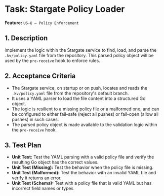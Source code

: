 # Task: Stargate Policy Loader

**Feature:** `US-8 — Policy Enforcement`

## 1. Description

Implement the logic within the Stargate service to find, load, and parse the `.kv/policy.yaml` file from the repository. This parsed policy object will be used by the `pre-receive` hook to enforce rules.

## 2. Acceptance Criteria

- The Stargate service, on startup or on push, locates and reads the `.kv/policy.yaml` file from the repository's default branch.
- It uses a YAML parser to load the file content into a structured Go object.
- The logic is resilient to a missing policy file or a malformed one, and can be configured to either fail-safe (reject all pushes) or fail-open (allow all pushes) in such cases.
- The parsed policy object is made available to the validation logic within the `pre-receive` hook.

## 3. Test Plan

- **Unit Test:** Test the YAML parsing with a valid policy file and verify the resulting Go object has the correct values.
- **Unit Test (Missing):** Test the behavior when the policy file is missing.
- **Unit Test (Malformed):** Test the behavior with an invalid YAML file and verify it returns an error.
- **Unit Test (Schema):** Test with a policy file that is valid YAML but has incorrect field names or types.
